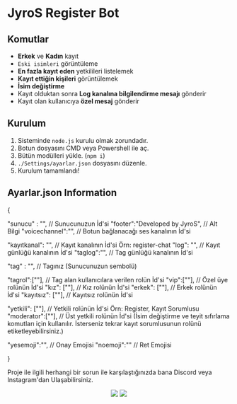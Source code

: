 # JyroS Register Bot

## Komutlar

- **Erkek** ve **Kadın** kayıt
- `Eski isimleri` görüntüleme
- **En fazla kayıt eden** yetkilileri listelemek
- **Kayıt ettiğin kişileri** görüntülemek
- **İsim değiştirme** 
- Kayıt olduktan sonra **Log kanalına bilgilendirme mesajı** gönderir
- Kayıt olan kullanıcıya **özel mesaj** gönderir



## Kurulum

1. Sisteminde `node.js` kurulu olmak zorundadır.
2. Botun dosyasını CMD veya Powershell ile aç.
3. Bütün modülleri yükle. (`npm i`)
4. `./Settings/ayarlar.json` dosyasını düzenle.
5. Kurulum tamamlandı!


## Ayarlar.json Information

{

  "sunucu" : "", // Sunucunuzun İd'si
  "footer":"Developed by JyroS", // Alt Bilgi
  "voicechannel":"", // Botun bağlanacağı ses kanalının İd'si
  
  "kayıtkanal": "", // Kayıt kanalının İd'si Örn: register-chat
  "log": "", // Kayıt günlüğü kanalının İd'si
  "taglog":"", // Tag günlüğü kanalının İd'si

  "tag" : "", // Tagınız (Sunucunuzun sembolü)

  "tagrol":[""], // Tag alan kullanıcılara verilen rolün İd'si
  "vip":[""], // Özel üye rolünün İd'si
  "kız": [""], // Kız rolünün İd'si
  "erkek": [""], // Erkek rolünün İd'si
  "kayıtsız": [""], // Kayıtsız rolünün İd'si

  "yetkili": [""], // Yetkili rolünün İd'si Örn: Register, Kayıt Sorumlusu
  "moderator":[""], // Üst yetkili rolünün İd'si (İsim değiştirme ve teyit sıfırlama komutları için kullanılır. İsterseniz tekrar kayıt sorumlusunun rolünü etiketleyebilirsiniz.)
  
  "yesemoji":"", // Onay Emojisi
  "noemoji":"" // Ret Emojisi
  
}



Proje ile ilgili herhangi bir sorun ile karşılaştığınızda bana Discord veya Instagram'dan Ulaşabilirsiniz.

<p align="center">
 <a href="https://discord.com/users/325134650630471680" target"blank_"><img src="https://img.shields.io/badge/Discord%20-7289DA.svg?&style=for-the-badge&logo=discord&logoColor=white"></a>
 <a href="https://www.instagram.com/jyros1/" target"blank_"><img src="https://img.shields.io/badge/INSTAGRAM%20-DC3175.svg?&style=for-the-badge&logo=instagram&logoColor=white"></a>
